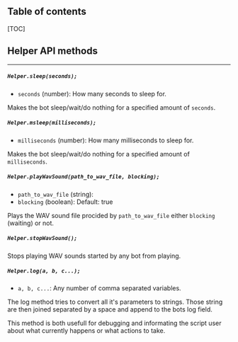 ## Table of contents

[TOC]


## Helper API methods
------

##### `Helper.sleep(seconds);`

- `seconds` (number): How many seconds to sleep for.

Makes the bot sleep/wait/do nothing for a specified amount of `seconds`.


##### `Helper.msleep(milliseconds);`

- `milliseconds` (number): How many milliseconds to sleep for.

Makes the bot sleep/wait/do nothing for a specified amount of `milliseconds`.


##### `Helper.playWavSound(path_to_wav_file, blocking);`

- `path_to_wav_file` (string):
- `blocking` (boolean): Default: true

Plays the WAV sound file procided by `path_to_wav_file` either `blocking` (waiting) or not.


##### `Helper.stopWavSound();`
Stops playing WAV sounds started by any bot from playing.


##### `Helper.log(a, b, c...);`

- `a, b, c...`: Any number of comma separated variables.

The log method tries to convert all it's parameters to strings. Those string are then joined separated by a space and append to the bots log field.

This method is both usefull for debugging and informating the script user about what currently happens or what actions to take.